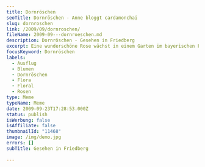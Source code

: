 ```yaml
---
title: Dornröschen
seoTitle: Dornröschen - Anne bloggt cardamonchai
slug: dornroschen
link: /2009/09/dornroschen/
fileName: 2009-09---dornroeschen.md
description: Dornröschen - Gesehen in Friedberg
excerpt: Eine wunderschöne Rose wächst in einem Garten im bayerischen Friedberg.
focusKeyword: Dornröschen
labels:
  - Ausflug
  - Blumen
  - Dornröschen
  - Flora
  - Floral
  - Rosen
type: Meme
typeName: Meme
date: 2009-09-23T17:28:53.000Z
status: publish
isWerbung: false
isAffiliate: false
thumbnailId: "11468"
image: /img/demo.jpg
errors: []
subTitle: Gesehen in Friedberg
  
---
```



  